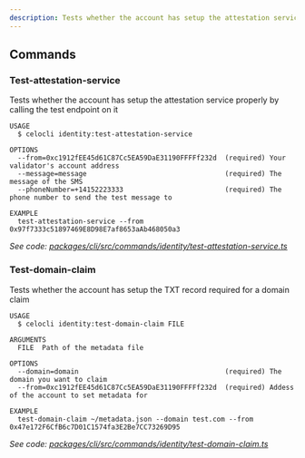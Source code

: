 ```yaml
---
description: Tests whether the account has setup the attestation service properly by calling the test endpoint on it
---
```


## Commands

### Test-attestation-service

Tests whether the account has setup the attestation service properly by calling the test endpoint on it

```
USAGE
  $ celocli identity:test-attestation-service

OPTIONS
  --from=0xc1912fEE45d61C87Cc5EA59DaE31190FFFFf232d  (required) Your validator's account address
  --message=message                                  (required) The message of the SMS
  --phoneNumber=+14152223333                         (required) The phone number to send the test message to

EXAMPLE
  test-attestation-service --from 0x97f7333c51897469E8D98E7af8653aAb468050a3
```

_See code: [packages/cli/src/commands/identity/test-attestation-service.ts](https://github.com/celo-org/celo-monorepo/tree/master/packages/cli/src/commands/identity/test-attestation-service.ts)_

### Test-domain-claim

Tests whether the account has setup the TXT record required for a domain claim

```
USAGE
  $ celocli identity:test-domain-claim FILE

ARGUMENTS
  FILE  Path of the metadata file

OPTIONS
  --domain=domain                                    (required) The domain you want to claim
  --from=0xc1912fEE45d61C87Cc5EA59DaE31190FFFFf232d  (required) Addess of the account to set metadata for

EXAMPLE
  test-domain-claim ~/metadata.json --domain test.com --from 0x47e172F6CfB6c7D01C1574fa3E2Be7CC73269D95
```

_See code: [packages/cli/src/commands/identity/test-domain-claim.ts](https://github.com/celo-org/celo-monorepo/tree/master/packages/cli/src/commands/identity/test-domain-claim.ts)_
